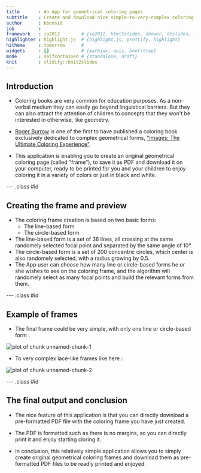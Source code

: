 ```yaml
---
title       : An App for goemetrical coloring pages
subtitle    : Create and download nice simple-to-very-complex coloring frames
author      : bbensid
job         : 
framework   : io2012        # {io2012, html5slides, shower, dzslides, ...}
highlighter : highlight.js  # {highlight.js, prettify, highlight}
hitheme     : tomorrow      # 
widgets     : []            # {mathjax, quiz, bootstrap}
mode        : selfcontained # {standalone, draft}
knit        : slidify::knit2slides
---
```


## Introduction

- Coloring books are very common for education purposes. As a non-verbal medium they can easily go beyond linguistical barriers. But they can also attract the attention of children to concepts that they won't be interested in otherwise, like geometry.

- [Roger Burrow](https://en.wikipedia.org/wiki/Roger_Burrows) is one of the first to have published a coloring book exclusively dedicated to complex geometrical forms, ["Images: The Ultimate Coloring Experience"](https://www.google.ch/search?q=Images:+The+Ultimate+Coloring+Experience&safe=off&tbm=isch&tbo=u&source=univ&sa=X&ved=0ahUKEwjripbXiZrLAhUL1RoKHWRRBWEQsAQIOA&biw=1123&bih=571).

- This application is enabling you to create an original geometrical coloring page (called "frame"), to save it as PDF and download it on your computer, ready to be printed for you and your children to enjoy coloring it in a variety of colors or just in black and white.

--- .class #id 

## Creating the frame and preview

- The coloring frame creation is based on two basic forms:
    - The line-based form
    - The circle-based form
- The line-based form is a set of 36 lines, all crossing at the same randomely selected focal point and separated by the same angle of 10°.
- The circle-based form is a set of 200 concentric circles, which center is also randomely selected, with a radius growing by 0.5.
- The App user can choose how many line or circle-based forms he or she wishes to see on the coloring frame, and the algorithm will randomely select as many focal points and build the relevant forms from them.

--- .class #id 

## Example of frames

- The final frame could be very simple, with only one line or circle-based form :

![plot of chunk unnamed-chunk-1](assets/fig/unnamed-chunk-1-1.png)

- To very complex lace-like frames like here :

![plot of chunk unnamed-chunk-2](assets/fig/unnamed-chunk-2-1.png)


--- .class #id 

## The final output and conclusion

- The nice feature of this application is that you can directly download a pre-formatted PDF file with the coloring frame you have just created.
- The PDF is formatted such as there is no margins, so you can directly print it and enjoy starting cloring it.

- In conclusion, this relatively simple application allows you to simply create original geometrical coloring frames and download them as pre-formatted PDF files to be readly printed and enjoyed.


